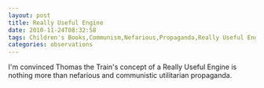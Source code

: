 ```yaml
---
layout: post
title: Really Useful Engine
date: 2010-11-24T08:32:58
tags: Children's Books,Communism,Nefarious,Propaganda,Really Useful Engine,Thomas the Train,Utilitarianism
categories: observations
---
```


I'm convinced Thomas the Train's concept of a Really Useful Engine is nothing
more than nefarious and communistic utilitarian propaganda.






